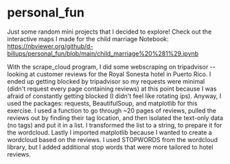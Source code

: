 # personal_fun
Just some random mini projects that I decided to explore!
Check out the interactive maps I made for the child marriage Notebook:
https://nbviewer.org/github/d-billups/personal_fun/blob/main/child_marriage%20%281%29.ipynb 

With the scrape_cloud program, I did some webscraping on tripadvisor --looking at customer reviews for the Royal Sonesta hotel in Puerto Rico. I ended up getting blocked by tripadvisor so my requests were minimal (didn't request every page containing reviews) at this point because I was afraid of constantly getting blocked (I didn't feel like rotating ips). Anyway, I used the packages: requests, BeautifulSoup, and matplotlib for this exercise. I used a function to go through ~20 pages of reviews, pulled the reviews out by finding their tag location, and then isolated the text-only data (no tags) and put it in a list. I transformed the list to a string, to prepare it for the wordcloud. Lastly I imported matplotlib because I wanted to create a wordcloud based on the reviews. I used STOPWORDS from the wordcloud library, but I added additional stop words that were more tailored to hotel reviews.
